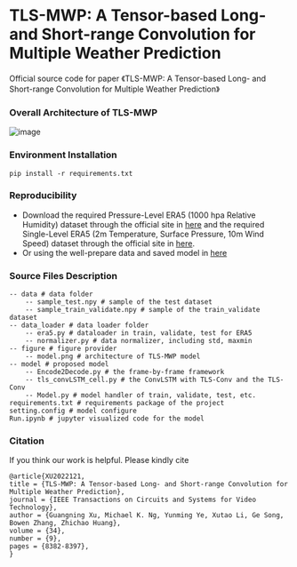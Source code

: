 #  TLS-MWP: A Tensor-based Long- and Short-range Convolution for Multiple Weather Prediction

Official source code for paper 《TLS-MWP: A Tensor-based Long- and Short-range Convolution for Multiple Weather Prediction》
### Overall Architecture of TLS-MWP
![image](https://github.com/xuguangning1218/TLS_MWP/blob/master/figure/model.png)

### Environment Installation
```
pip install -r requirements.txt
```  
### Reproducibility 
* Download the required Pressure-Level ERA5 (1000 hpa Relative Humidity) dataset through the official site in [here](<https://cds.climate.copernicus.eu/cdsapp/#!/dataset/reanalysis-era5-pressure-levels?tab=overview>  "here") and the required Single-Level ERA5 (2m Temperature, Surface Pressure, 10m Wind Speed) dataset through the official site in [here](<https://cds.climate.copernicus.eu/cdsapp#!/dataset/reanalysis-era5-single-levels?tab=overview> "here"). 
* Or using the well-prepare data and saved model in [here](<https://pan.baidu.com/s/1usug30aMdp0_RMoKbJaEWw?pwd=wn99>)

###  Source Files Description

```
-- data # data folder
	-- sample_test.npy # sample of the test dataset
	-- sample_train_validate.npy # sample of the train_validate dataset
-- data_loader # data loader folder
	-- era5.py # dataloader in train, validate, test for ERA5
	-- normalizer.py # data normalizer, including std, maxmin
-- figure # figure provider
	-- model.png # architecture of TLS-MWP model 
-- model # proposed model
	-- Encode2Decode.py # the frame-by-frame framework
	-- tls_convLSTM_cell.py # the ConvLSTM with TLS-Conv and the TLS-Conv
	-- Model.py # model handler of train, validate, test, etc.
requirements.txt # requirements package of the project
setting.config # model configure
Run.ipynb # jupyter visualized code for the model
```

###  Citation
If you think our work is helpful. Please kindly cite
```
@article{XU2022121,
title = {TLS-MWP: A Tensor-based Long- and Short-range Convolution for Multiple Weather Prediction},
journal = {IEEE Transactions on Circuits and Systems for Video Technology},
author = {Guangning Xu, Michael K. Ng, Yunming Ye, Xutao Li, Ge Song, Bowen Zhang, Zhichao Huang},
volume = {34},
number = {9},
pages = {8382-8397},
}
```
